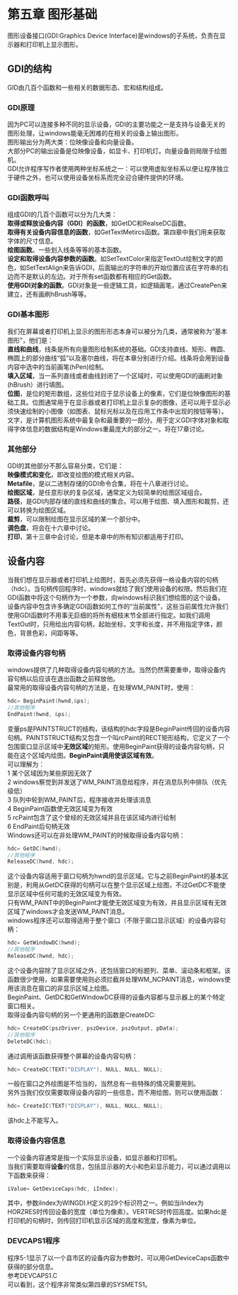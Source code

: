 
# 第五章 图形基础
图形设备接口(GDI:Graphics Device Interface)是windows的子系统，负责在显示器和打印机上显示图形。
## GDI的结构
GID由几百个函数和一些相关的数据形态、宏和结构组成。
### GDI原理
因为PC可以连接多种不同的显示设备，GDI的主要功能之一是支持与设备无关的图形处理，让windows能毫无困难的在相关的设备上输出图形。  
图形输出分为两大类：位映像设备和向量设备。  
大部分PC的输出设备是位映像设备，如显卡、打印机灯。向量设备则局限于绘图机。  
GDI允许程序写作者使用两种坐标系统之一：可以使用虚拟坐标系以便让程序独立于硬件之外，也可以使用设备坐标系而完全迎合硬件提供的环境。  
### GDI函数呼叫
组成GDI的几百个函数可以分为几大类：  
**取得或释放设备内容（GDI）的函数**，如GetDC和RealseDC函数。  
**取得有关设备内容信息的函数**，如GetTextMetircs函数。第四章中我们用来获取字体的尺寸信息。  
**绘图函数**。一些划入线条等等的基本函数。  
**设定和取得设备内容参数的函数**。如SetTextColor来指定TextOut绘制文字的颜色，如SetTextAlign来告诉GDI，后面输出的字符串的开始位置应该在字符串的右边而不是默认的左边。对于所有set函数都有相应的Get函数。   
**使用GDI对象的函数**。GDI对象是一些逻辑工具，如逻辑画笔，通过CreatePen来建立，还有画刷hBrush等等。  
### GDI基本图形
我们在屏幕或者打印机上显示的图形形态本身可以被分为几类，通常被称为“基本图形”，他们是：  
**直线和曲线**，线条是所有向量图形绘制系统的基础。GDI支持直线、矩形、椭圆、椭圆上的部分曲线“弧”以及塞尔曲线，将在本章分别进行介绍。线条将会用到设备内容中选中的当前画笔(hPen)绘制。  
**填入区域**，当一系列直线或者曲线封闭了一个区域时，可以使用GDI的画刷对象(hBrush）进行填图。  
**位图**，是位的矩形数组，这些位对应于显示设备上的像素，它们是位映像图形的基础工具。位图通常用于在显示器或者打印机上显示复杂的图像，还可以用于显示必须快速绘制的小图像（如图表、鼠标光标以及在应用工作条中出现的按钮等等）。  
文字，是计算机图形系统中最复杂和最重要的一部分。用于定义GDI字体对象和取得字体信息的数据结构是Windows重最庞大的部分之一。将在17章讨论。
### 其他部分
GDI的其他部分不那么容易分类，它们是：  
**映像模式和变化**，即改变绘图的模式相关内容。  
**Metafile**，是以二进制存储的GDI命令合集，将在十八章进行讨论。  
**绘图区域**，是任意形状的复杂区域，通常定义为较简单的绘图区域组合。  
**路径**，是GDI内部存储的直线和曲线的集合。可以用于绘图、填入图形和裁剪，还可以转换为绘图区域。  
**裁剪**，可以限制绘图在显示区域的某一个部分中。  
**调色盘**，将会在十六章中讨论。  
**打印**，第十三章中会讨论，但是本章中的所有知识都适用于打印。  
## 设备内容
当我们想在显示器或者打印机上绘图时，首先必须先获得一格设备内容的句柄（hdc）。当句柄传回程序时，windows就给了我们使用设备的权限。然后我们在GDI函数中将这个句柄作为一个参数，向windows标识我们想绘图的这个设备。  
设备内容中包含许多确定GDI函数如何工作的“当前属性”，这些当前属性允许我们使用GDI函数时不用事无巨细的将所有细枝末节全部进行指定。如我们调用TextOut时，只用给出内容句柄，起始坐标，文字和长度，并不用指定字体，颜色，背景色彩，间距等等。  
### 取得设备内容句柄
windows提供了几种取得设备内容句柄的方法。当然仍然需要重申，取得设备内容句柄以后应该在退出函数之前释放他。  
最常用的取得设备内容句柄的方法是，在处理WM_PAINT时，使用：  
```c
hdc= BeginPaint(hwnd,&ps);
//其他程序
EndPaint(hwnd, &ps);
```  
变量ps是PAINTSTRUCT的结构，该结构的hdc字段是BeginPaint传回的设备内容句柄。PAINTSTRUCT结构又包含一个叫rcPaint的RECT矩形结构，它定义了一个包围窗口显示区域中**无效区域**的矩形。使用BeginPaint获得的设备内容句柄，只能在这个区域内绘图。**BeginPaint调用使该区域有效**。  
可以理解为：  
1 某个区域因为某些原因无效了  
2 windows察觉到并发送了WM_PAINT消息给程序，并在消息队列中排队（优先级低）  
3 队列中轮到WM_PAINT后，程序接收并处理该消息  
4 BeginPaint函数使无效区域变为有效  
5 rcPaint包含了这个曾经的无效区域并且在该区域内进行绘制  
6 EndPaint后句柄无效  
Windows还可以在非处理WM_PAINT的时候取得设备内容句柄：  
```c
hdc= GetDC(hwnd);  
//其他程序  
ReleaseDC(hwnd, hdc);
```  
这个设备内容适用于窗口句柄为hwnd的显示区域。它与之前BeginPaint的基本区别是，利用从GetDC获得的句柄可以在整个显示区域上绘图，不过GetDC不能使显示区域中任何可能的无效区域变为有效。  
只有WM_PAINT中的BeginPaint才能使无效区域变为有效，并且显示区域有无效区域了windows才会发送WM_PAINT消息。  
windows程序还可以取得适用于整个窗口（不限于窗口显示区域）的设备内容句柄：  
```c
hdc= GetWindowDC(hwnd);  
//其他程序  
ReleaseDC(hwnd, hdc);
```  
这个设备内容除了显示区域之外，还包括窗口的标题列、菜单、滚动条和框架。该函数很少使用，如果需要使用则必须拦截并处理WM_NCPAINT消息，windows使用该消息在窗口的非显示区域上绘图。  
BeginPaint、GetDC和GetWindowDC获得的设备内容都与显示器上的某个特定窗口相关。   
取得设备内容句柄的另一个更通用的函数是CreateDC:  
```c
hdc= CreateDC(pszDriver, pszDevice, pszOutput, pData);  
//其他程序  
DeleteDC(hdc);
```  
通过调用该函数获得整个屏幕的设备内容句柄：  
```c
hdc= CreateDC(TEXT("DISPLAY"), NULL, NULL, NULL);
```  
一般在窗口之外绘图是不恰当的，当然总有一些特殊的情况需要用到。  
另外当我们仅仅需要取得设备内容的一些信息，而不用绘图，则可以使用函数：  
```c
hdc= CreateIC(TEXT("DISPLAY"), NULL, NULL, NULL);
```  
该hdc上不能写入。
### 取得设备内容信息
一个设备内容通常是指一个实际显示设备，如显示器和打印机。  
当我们需要取得**设备**的信息，包括显示器的大小和色彩显示能力，可以通过调用以下函数来获得：  
```c
iValue= GetDeviceCaps(hdc, iIndex);
```  
其中，参数iIndex为WINGDI.H定义的29个标识符之一。例如当iIndex为HORZRES时传回设备的宽度（单位为像素）。VERTRES时传回高度。如果hdc是打印机的句柄时，则传回打印机显示区域的高度和宽度，像素为单位。
### DEVCAPS1程序
程序5-1显示了以一个县市区的设备内容为参数时，可以用GetDeviceCaps函数中获得的部分信息。  
参考DEVCAPS1.C  
可以看到，这个程序非常类似第四章的SYSMETS1。
